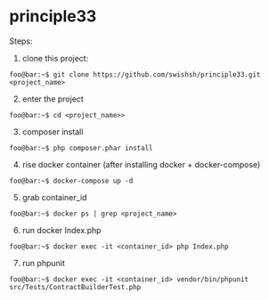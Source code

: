 # principle33

Steps:

1. clone this project:
```console
foo@bar:~$ git clone https://github.com/swishsh/principle33.git <project_name>
```

2. enter the project
```console
foo@bar:~$ cd <project_name>>
```

3. composer install
```console
foo@bar:~$ php composer.phar install
```

4. rise docker container (after installing docker + docker-compose)
```console
foo@bar:~$ docker-compose up -d
```

5. grab container_id
```console
foo@bar:~$ docker ps | grep <project_name>
```
6. run docker Index.php
```console
foo@bar:~$ docker exec -it <container_id> php Index.php
```

7. run phpunit
```console
foo@bar:~$ docker exec -it <container_id> vendor/bin/phpunit src/Tests/ContractBuilderTest.php
```
